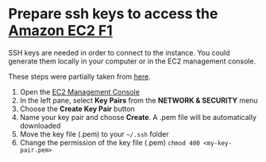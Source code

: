 # Prepare ssh keys to access the [Amazon EC2 F1](https://aws.amazon.com/ec2/instance-types/f1/)

SSH keys are needed in order to connect to the instance. You could generate them locally in your computer or in the EC2 management console.

These steps were partially taken from [here](https://github.com/Xilinx/SDAccel_Examples/wiki/Prerequisites-for-working-with-SDAccel-on-AWS-F1).

1. Open the [EC2 Management Console](https://console.aws.amazon.com)
2. In the left pane, select **Key Pairs** from the **NETWORK & SECURITY** menu
3. Choose the **Create Key Pair** button
4. Name your key pair and choose **Create**. A .pem file will be automatically downloaded
5. Move the key file (.pem) to your `~/.ssh` folder
6. Change the permission of the key file (.pem) `chmod 400 <my-key-pair.pem>`
